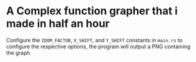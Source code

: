 # A Complex function grapher that i made in half an hour


Configure the `ZOOM_FACTOR`, `X_SHIFT`, and `Y_SHIFT` constants in `main.rs` to configure the respective options, the program will output a PNG containing the graph